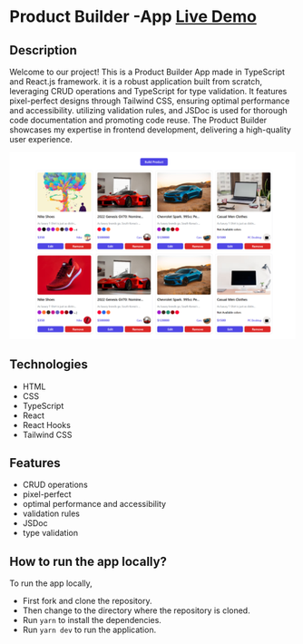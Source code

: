 # Product Builder -App  [Live Demo](https://product-builder-virid.vercel.app/)

## Description

Welcome to our project! This is a Product Builder App made in TypeScript and React.js framework. it is a robust application built from scratch, leveraging CRUD operations and TypeScript for type validation. It features pixel-perfect designs through Tailwind CSS, ensuring optimal performance and accessibility. utilizing validation rules, and JSDoc is used for thorough code documentation and promoting code reuse. The Product Builder showcases my expertise in frontend development, delivering a high-quality user experience.

![Product Builder Home](./src/assets/image/homeproductbuilder.png)

## Technologies

- HTML
- CSS
- TypeScript
- React
- React Hooks
- Tailwind CSS

## Features

- CRUD operations
- pixel-perfect
- optimal performance and accessibility
- validation rules
- JSDoc 
- type validation

## How to run the app locally?

To run the app locally,

- First fork and clone the repository.
- Then change to the directory where the repository is cloned.
- Run `yarn` to install the dependencies.
- Run `yarn dev` to run the application.
